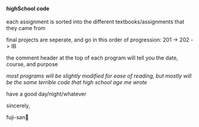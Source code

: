 #### highSchool code

each assignment is sorted into the different textbooks/assignments that they came from

final projects are seperate, and go in this order of progression: 201 -> 202 -> IB

the comment header at the top of each program will tell you the date, course, and purpose

*most programs will be slightly modified for ease of reading, but mostly will be the same terrible code that high school age me wrote*

have a good day/night/whatever

sincerely,

fuji-san🗻
